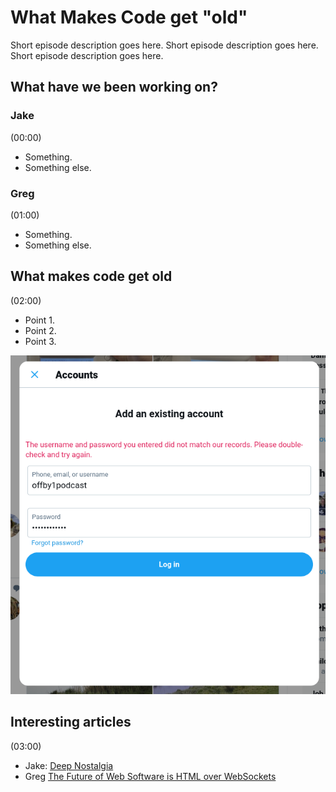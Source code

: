 # What Makes Code get "old"

Short episode description goes here. Short episode description goes here. Short episode description goes here.

## What have we been working on?

### Jake

(00:00)

+ Something.
+ Something else.

### Greg

(01:00)

+ Something.
+ Something else.

## What makes code get old

(02:00)

+ Point 1.
+ Point 2.
+ Point 3.

![Twitter won't let me sign up](img/001-twitter.png)

## Interesting articles

(03:00)

+ Jake: [Deep Nostalgia](https://www.myheritage.com/deep-nostalgia)
+ Greg [The Future of Web Software is HTML over WebSockets](https://alistapart.com/article/the-future-of-web-software-is-html-over-websockets/)

